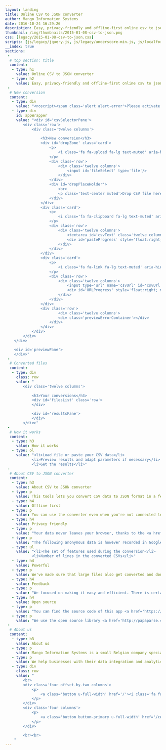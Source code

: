 ```yaml
---
layout: landing
title: Online CSV to JSON converter
author: Mango Information Systems
date: 2016-10-24 16:29:26
description: Easy, privacy-friendly and offline-first online csv to json converter
thumbnail: /img/thumbnails/2015-01-08-csv-to-json.png
css: [legacy/2015-01-08-csv-to-json.css]
scripts: [js/legacy/jquery.js, js/legacy/underscore-min.js, js/localforage.nopromises.min.js, js/legacy/papaparse.min.js, js/legacy/2015-01-08-csv-to-json.js]
__index: true
sections:
 -
  # top section: title
  content:
   - type: h1
     value: Online CSV to JSON converter
   - type: h2
     value: Easy, privacy-friendly and offline-first online csv to json converter.
 -
  # New conversion
  content:
   - type: div
     value: "<noscript><span class='alert alert-error'>Please activate javascript in order to use the application.</span></noscript>"
   - type: div
     id: appWrapper
     value: "<div id='csvSelectorPane'>
		<div class='row'>
			<div class='twelve columns'>
				
				<h3>New conversion</h3>
				<div id='dropZone' class='card'>
					<p>
						<i class='fa fa-upload fa-lg text-muted' aria-hidden='true'></i> <span>Drop or <strong>select a CSV file</strong></span><br>
					</p>
					<div class='row'>
						<div class='twelve columns'>
							<input id='fileSelect' type='file'/>
						</div>
					</div>
					<div id='dropPlaceHolder'>
						<br>
						<p class='text-center muted'>Drop CSV file here</p>
					</div>
				</div>
				<div class='card'>
					<p>
						<i class='fa fa-clipboard fa-lg text-muted' aria-hidden='true'></i> Or <strong>paste CSV</strong> text <small><a id='sampleCSV'>sample</a></small>
					</p>
					<div class='row'>
						<div class='twelve columns'>
							<textarea id='csvText' class='twelve columns' placeholder='Paste from spreadsheet' rows='7'></textarea>
							<div id='pasteProgress' style='float:right; min-height: 5px; width: 100%; background-color: #F47216;'></div>
						</div>
					</div>
				</div>
				<div class='card'>
					<p>
						<i class='fa fa-link fa-lg text-muted' aria-hidden='true'></i> Or <strong>enter a URL</strong>
					</p>
					<div class='row'>
						<div class='twelve columns'>
							<input type='url' name='csvUrl' id='csvUrl' class='twelve columns' placeholder='Enter the URL of a CSV file'/>
							<div id='URLProgress' style='float:right; min-height: 5px; width: 100%; background-color: #F47216;'></div>
						</div>
					</div>
				</div>
				<div class='row'>
						<div class='twelve columns'>
						<div class='previewErrorContainer'></div>
					</div>
				</div>
			</div>
		</div>
	</div>

	<div id='previewPane'>
	</div>"
 -
  # Converted files
  content:
   - type: div
     class: row
     value: "
		<div class='twelve columns'>
			
			<h3>Your conversions</h3>
			<div id='filesList' class='row'>
			</div>

			<div id='resultsPane'>
			</div>
		</div>"
 -
  # How it works
  content:
   - type: h3
     value: How it works
   - type: ol
     value: "<li>Load file or paste your CSV data</li>
			<li>Preview results and adapt parameters if necessary</li>
			<li>Get the results</li>"
 -
  # About CSV to JSON converter
  content:
   - type: h3
     value: About CSV to JSON converter
   - type: p
     value: This tools lets you convert CSV data to JSON format in a few clicks.
   - type: h4
     value: Offline first
   - type: p
     value: You can use the converter even when you're not connected to the Internet, it just works.
   - type: h4
     value: Privacy friendly
   - type: p
     value: "Your data never leaves your browser, thanks to the <a href='https://developer.mozilla.org/en-US/docs/Using_files_from_web_applications' target='_blank'>HTML5 File API</a>."
   - type: p
     value: "The following anonymous data is however recorded in Google analytics, in order to allow us to measure tool usage and improve csv-to-json:"
   - type: ul
     value: "<li>The set of features used during the conversion</li>
			<li>Number of lines in the converted CSVs</li>"
   - type: h4
     value: Powerful
   - type: p
     value: We've made sure that large files also get converted and don't lock your browser.
   - type: h4
     value: Feedback
   - type: p
     value: "We focused on making it easy and efficient. There is certainly some room for improvement left, do not hesitate to make suggestions. We can be reached on <a href='https://github.com/Mango-information-systems/mango-is-website/issues'>github</a> or <a href='/contact/'>here</a>."
   - type: h4
     value: Open source
   - type: p
     value: "You can find the source code of this app <a href='https://github.com/Mango-information-systems/mango-is-website/tree/master/tools/csv-to-json'>on Github</a>."
   - type: p
     value: "We use the open source library <a href='http://papaparse.com/' target='_blank'>papaParse</a> to perform the conversions."
 -
  # About us
  content:
   - type: h3
     value: About us
   - type: p
     value: Mango Information Systems is a small Belgian company specialized in Data Science / Business Intelligence.
   - type: p
     value: We help businesses with their data integration and analytics problems, making sure that both technology and processes are streamlined.
   - type: div
     class: row
     value: "
		<br>
		<div class='four offset-by-two columns'>
			<p>
				<a class='button u-full-width' href='/'><i class='fa fa-home' aria-hidden='true'></i> Read more</a>
			</p>
		</div>
		<div class='four columns'>
			<p>
				<a class='button button-primary u-full-width' href='/contact/'><i class='fa fa-envelope' aria-hidden='true'></i> Contact us</a>
			</p>
		</div>
		
		<br><br>
	"
---
```

